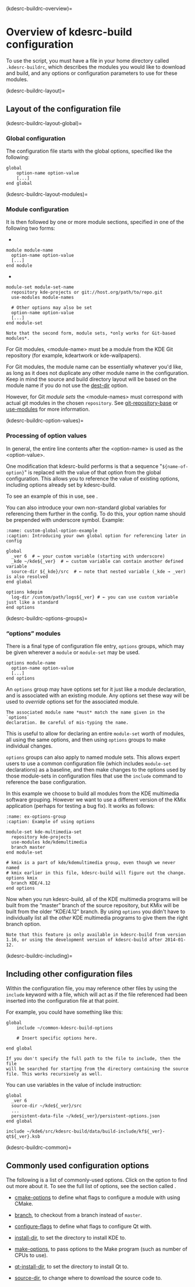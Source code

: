 (kdesrc-buildrc-overview)=
# Overview of kdesrc-build configuration

To use the script, you must have a file in your home directory called
`.kdesrc-buildrc`, which describes the modules you would like to
download and build, and any options or configuration parameters to use
for these modules.

(kdesrc-buildrc-layout)=
## Layout of the configuration file

(kdesrc-buildrc-layout-global)=
### Global configuration

The configuration file starts with the global options, specified like
the following:

```
global
    option-name option-value
    [...]
end global
```

(kdesrc-buildrc-layout-modules)=
### Module configuration

It is then followed by one or more module sections, specified in one of
the following two forms:

- 
```
module module-name
  option-name option-value
  [...]
end module
```
-
```
module-set module-set-name
  repository kde-projects or git://host.org/path/to/repo.git
  use-modules module-names

  # Other options may also be set
  option-name option-value
  [...]
end module-set
```

```{important}
Note that the second form, module sets, *only works for Git-based
modules*.
```

For Git modules, \<module-name\> must be a module from the KDE Git
repository (for example, kdeartwork or kde-wallpapers).

For Git modules, the module name can be essentially whatever you'd like,
as long as it does not duplicate any other module name in the
configuration. Keep in mind the source and build directory layout will
be based on the module name if you do not use the
[dest-dir](#conf-dest-dir) option.

However, for Git *module sets* the \<module-names\> must correspond with
actual git modules in the chosen `repository`. See
[git-repository-base](#conf-git-repository-base) or
[use-modules](#conf-use-modules) for more information.

(kdesrc-buildrc-option-values)=
### Processing of option values

In general, the entire line contents after the \<option-name\> is used
as the \<option-value\>.

One modification that kdesrc-build performs is that a sequence
"`${name-of-option}`" is replaced with the value of that option from the
global configuration. This allows you to reference the value of existing
options, including options already set by kdesrc-build.

To see an example of this in use, see [](#make-options-example).

You can also introduce your own non-standard global variables for
referencing them further in the config. To do this, your option name
should be prepended with underscore symbol. Example:

```{code-block}
:name: custom-global-option-example
:caption: Introducing your own global option for referencing later in config

global
  _ver 6  # ← your custom variable (starting with underscore)
  _kde ~/kde${_ver}  # ← custom variable can contain another defined variable
  source-dir ${_kde}/src  # ← note that nested variable (_kde → _ver) is also resolved
end global

options kdepim
  log-dir /custom/path/logs${_ver} # ← you can use custom variable just like a standard
end options
```

(kdesrc-buildrc-options-groups)=
### “options” modules

There is a final type of configuration file entry, `options` groups,
which may be given wherever a `module` or `module-set` may be used.

```
options module-name
  option-name option-value
  [...]
end options
```

An `options` group may have options set for it just like a module
declaration, and is associated with an existing module. Any options set
these way will be used to *override* options set for the associated
module.

```{important}
The associated module name *must* match the name given in the `options`
declaration. Be careful of mis-typing the name.
```

This is useful to allow for declaring an entire `module-set` worth of
modules, all using the same options, and then using `options` groups to
make individual changes.

`options` groups can also apply to named module sets. This allows expert
users to use a common configuration file (which includes `module-set`
declarations) as a baseline, and then make changes to the options used
by those module-sets in configuration files that use the `include`
command to reference the base configuration.

In this example we choose to build all modules from the KDE multimedia
software grouping. However we want to use a different version of the
KMix application (perhaps for testing a bug fix). It works as follows:

```{code-block}
:name: ex-options-group
:caption: Example of using options

module-set kde-multimedia-set
  repository kde-projects
  use-modules kde/kdemultimedia
  branch master
end module-set

# kmix is a part of kde/kdemultimedia group, even though we never named
# kmix earlier in this file, kdesrc-build will figure out the change.
options kmix
  branch KDE/4.12
end options
```

Now when you run kdesrc-build, all of the KDE multimedia programs will
be built from the “master” branch of the source repository, but KMix
will be built from the older “KDE/4.12” branch. By using `options` you
didn't have to individually list all the *other* KDE multimedia programs
to give them the right branch option.

```{note}
Note that this feature is only available in kdesrc-build from version
1.16, or using the development version of kdesrc-build after 2014-01-12.
```

(kdesrc-buildrc-including)=
## Including other configuration files

Within the configuration file, you may reference other files by using
the `include` keyword with a file, which will act as if the file
referenced had been inserted into the configuration file at that point.

For example, you could have something like this:

```
global
    include ~/common-kdesrc-build-options

    # Insert specific options here.

end global
```

```{note}
If you don't specify the full path to the file to include, then the file
will be searched for starting from the directory containing the source
file. This works recursively as well.
```

You can use variables in the value of include instruction:

```
global
  _ver 6
  source-dir ~/kde${_ver}/src
  ...
  persistent-data-file ~/kde${_ver}/persistent-options.json
end global

include ~/kde6/src/kdesrc-build/data/build-include/kf${_ver}-qt${_ver}.ksb
```

(kdesrc-buildrc-common)=
## Commonly used configuration options

The following is a list of commonly-used options. Click on the option to
find out more about it. To see the full list of options, see the section called
[](./conf-options-table).

- [cmake-options](#conf-cmake-options) to define what flags to configure
  a module with using CMake.

- [branch](#conf-branch), to checkout from a branch instead of `master`.

- [configure-flags](#conf-configure-flags) to define what flags to
  configure Qt with.

- [install-dir](#conf-install-dir), to set the directory to install KDE
  to.

- [make-options](#conf-make-options), to pass options to the Make
  program (such as number of CPUs to use).

- [qt-install-dir](#conf-qt-install-dir), to set the directory to
  install Qt to.

- [source-dir](#conf-source-dir), to change where to download the source
  code to.


